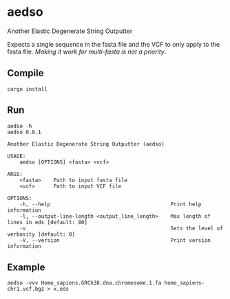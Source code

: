 # aedso

Another Elastic Degenerate String Outputter

Expects a single sequence in the fasta file and the VCF to only apply to the fasta file.
*Making it work for multi-fasta is not a priority*.

## Compile
```
cargo install
```

## Run
```
aedso -h
aedso 0.0.1

Another Elastic Degenerate String Outputter (aedso)

USAGE:
    aedso [OPTIONS] <fasta> <vcf>

ARGS:
    <fasta>    Path to input fasta file
    <vcf>      Path to input VCF file

OPTIONS:
    -h, --help                                       Print help information
    -l, --output-line-length <output_line_length>    Max length of lines in eds [default: 80]
    -v                                               Sets the level of verbosity [default: 0]
    -V, --version                                    Print version information
```

## Example
```
aedso -vvv Homo_sapiens.GRCh38.dna.chromosome.1.fa homo_sapiens-chr1.vcf.bgz > x.eds
```
